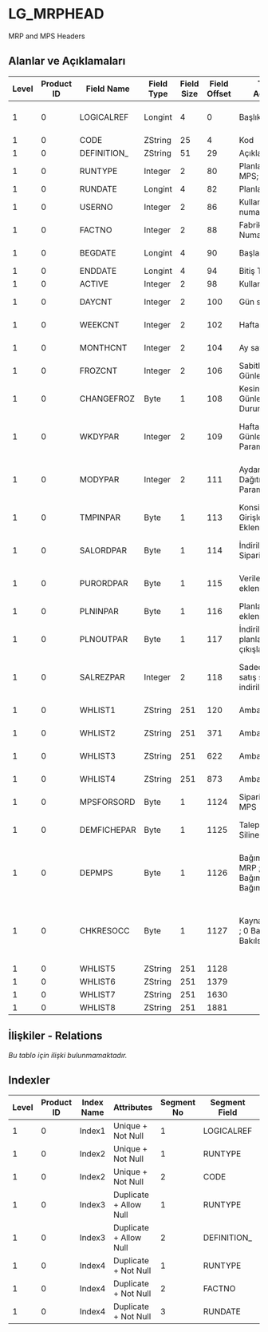 # LG_MRPHEAD

MRP and MPS Headers

## Alanlar ve Açıklamaları

| Level | Product ID | Field Name | Field Type | Field Size | Field Offset | Türkçe Açıklama | Expression |
| ----- | ---------- | ---------- | ---------- | ---------- | ------------ | --------------- | ---------- |
| 1 | 0 | LOGICALREF | Longint | 4 | 0 | Başlık Log. Ref. | Header Logical Reference |
| 1 | 0 | CODE | ZString | 25 | 4 | Kod | Code |
| 1 | 0 | DEFINITION_ | ZString | 51 | 29 | Açıklama | Description |
| 1 | 0 | RUNTYPE | Integer | 2 | 80 | Planlama türü; 1 MPS; 2 MRP | Planning Type ;1 MPS;2 MRP |
| 1 | 0 | RUNDATE | Longint | 4 | 82 | Planlama tarihi | Planning Date |
| 1 | 0 | USERNO | Integer | 2 | 86 | Kullanıcı numarası | User Number |
| 1 | 0 | FACTNO | Integer | 2 | 88 | Fabrika Numarası | Plant Number |
| 1 | 0 | BEGDATE | Longint | 4 | 90 | Başlangıç Tarihi | Beginning Date |
| 1 | 0 | ENDDATE | Longint | 4 | 94 | Bitiş Tarihi | End Date |
| 1 | 0 | ACTIVE | Integer | 2 | 98 | Kullanım durumu | Usage Status |
| 1 | 0 | DAYCNT | Integer | 2 | 100 | Gün sayısı | Number of Days |
| 1 | 0 | WEEKCNT | Integer | 2 | 102 | Hafta sayısı | Number Of Weeks |
| 1 | 0 | MONTHCNT | Integer | 2 | 104 | Ay sayısı | Number of Months |
| 1 | 0 | FROZCNT | Integer | 2 | 106 | Sabitlenecek Günler | Days that will be Fixed |
| 1 | 0 | CHANGEFROZ | Byte | 1 | 108 | Kesinleşen Günler Değişim Durumu | Fixed Days Changing Status |
| 1 | 0 | WKDYPAR | Integer | 2 | 109 | Haftadan Günlere Dağıtım Parametreleri | From Week to Days Distributing Parameters |
| 1 | 0 | MODYPAR | Integer | 2 | 111 | Aydan Günlere Dağıtım Parametreleri | From Month to Days Distributing Parameters |
| 1 | 0 | TMPINPAR | Byte | 1 | 113 | Konsinye Girişleri Eklenecek | Consignments Received Will Be Added |
| 1 | 0 | SALORDPAR | Byte | 1 | 114 | İndirilecek Alınan Siparişler | Sales Orders Will Be Reduced |
| 1 | 0 | PURORDPAR | Byte | 1 | 115 | Verilen siparişler eklenecek | Purchase Orders Will Be Added |
| 1 | 0 | PLNINPAR | Byte | 1 | 116 | Planlanan girişler eklenecek | Planned Inputs Will Be Added |
| 1 | 0 | PLNOUTPAR | Byte | 1 | 117 | İndirilecek planlanan çıkışlar  | Planned Outputs Will Be Reduced |
| 1 | 0 | SALREZPAR | Integer | 2 | 118 | Sadece rezerve satış siparişleri indirilecektir | Only Rezerved Sales Orders Will Be Reduced |
| 1 | 0 | WHLIST1 | ZString | 251 | 120 | Ambar listesi 1 | Warehouse List 1 |
| 1 | 0 | WHLIST2 | ZString | 251 | 371 | Ambar listesi 2 | Warehouse List 2 |
| 1 | 0 | WHLIST3 | ZString | 251 | 622 | Ambar listesi 3 | Warehouse List 3 |
| 1 | 0 | WHLIST4 | ZString | 251 | 873 | Ambar listesi 4 | Warehouse List 4 |
| 1 | 0 | MPSFORSORD | Byte | 1 | 1124 | Siparişler için MPS | MPS For Orders |
| 1 | 0 | DEMFICHEPAR | Byte | 1 | 1125 | Talep Fişleri Silinecek | Demand Fiches will be Deleted |
| 1 | 0 | DEPMPS | Byte | 1 | 1126 | Bağımlı/Bağımsız MRP ; 0 Bağımsız; 1 Bağımlı | Dependent / Independent MRP ;0: Independent;1: Dependent |
| 1 | 0 | CHKRESOCC | Byte | 1 | 1127 | Kaynak kullanımı ; 0 Bakılmasın; 1 Bakılsın | Resource Usage ;0: should not be checked;1: should be checked |
| 1 | 0 | WHLIST5 | ZString | 251 | 1128 |  |  |
| 1 | 0 | WHLIST6 | ZString | 251 | 1379 |  |  |
| 1 | 0 | WHLIST7 | ZString | 251 | 1630 |  |  |
| 1 | 0 | WHLIST8 | ZString | 251 | 1881 |  |  |

## İlişkiler - Relations

*Bu tablo için ilişki bulunmamaktadır.*

## Indexler

| Level | Product ID | Index Name | Attributes | Segment No | Segment Field | Sense |
| ----- | ---------- | ---------- | ---------- | ---------- | ------------- | ----- |
| 1 | 0 | Index1 | Unique + Not Null | 1 | LOGICALREF | Ascending |
| 1 | 0 | Index2 | Unique + Not Null | 1 | RUNTYPE | Ascending |
| 1 | 0 | Index2 | Unique + Not Null | 2 | CODE | Ascending |
| 1 | 0 | Index3 | Duplicate + Allow Null | 1 | RUNTYPE | Ascending |
| 1 | 0 | Index3 | Duplicate + Allow Null | 2 | DEFINITION_ | Ascending |
| 1 | 0 | Index4 | Duplicate + Not Null | 1 | RUNTYPE | Ascending |
| 1 | 0 | Index4 | Duplicate + Not Null | 2 | FACTNO | Ascending |
| 1 | 0 | Index4 | Duplicate + Not Null | 3 | RUNDATE | Ascending |
